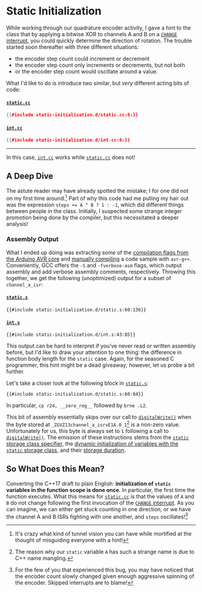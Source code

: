 # Static Initialization

While working through our quadrature encoder activity, I gave a hint to the class that by applying a bitwise XOR to channels A and B on a [`CHANGE` interrupt], you could quickly determine the direction of rotation.
The trouble started soon thereafter with three different situations:

- the encoder step count could increment or decrement
- the encoder step count only increments or decrements, but not both
- or the encoder step count would oscillate around a value.

What I'd like to do is introduce two similar, but *very* different acting bits of code:

#### [`static.cc`]

```cpp
{{#include static-initialization.d/static.cc:6:}}
```

#### [`int.cc`]

```cpp
{{#include static-initialization.d/int.cc:6:}}
```

---

In this case, [`int.cc`] works while [`static.cc`] does not!

## A Deep Dive

The astute reader may have already spotted the mistake; I for one did not on my first time around.[^tunnel-vission]
Part of why this code had me pulling my hair out was the expression `steps += A ^ B ? 1 : -1`, which did different things between people in the class.
Initially, I suspected some strange integer promotion being done by the compiler, but this necessitated a deeper analysis!

### Assembly Output

What I ended up doing was extracting *some* of the [compilation flags from the Arduino AVR core] and [manually compiling] a code sample with `avr-g++`.
Conveniently, GCC offers the `-S` and `-fverbose-asm` flags, which output assembly and add verbose assembly comments, respectively.
Throwing this together, we get the following (unoptimized) output for a subset of `channel_a_isr`:

#### [`static.s`]

```
{{#include static-initialization.d/static.s:60:136}}
```

#### [`int.s`]

```
{{#include static-initialization.d/int.s:43:85}}
```

This output can be hard to interpret if you've never read or written assembly before, but I'd like to draw your attention to one thing: the difference in function body length for the `static` case.
Again, for the seasoned C programmer, this hint might be a dead giveaway; however, let us probe a bit further.

Let's take a closer look at the following block in [`static.s`]:

```
{{#include static-initialization.d/static.s:60:84}}
```

In particular, `cp r24, __zero_reg__` followed by `brne .L2`.

This bit of assembly essentially skips over our call to [`digitalWrite()`] when the byte stored at `_ZGVZ13channel_a_isrvE1A.0_1`[^name-mangling] is a non-zero value.
Unfortunately for us, this byte is always set to `1` following a call to [`digitalWrite()`].
The emission of these instructions stems from the [`static` storage class specifier], the [dynamic initialization of variables with the `static` storage class], and their [storage duration].

## So What Does this Mean?

Converting the C++17 draft to plain English: **initialization of `static` variables in the function scope is done once**.
In particular, the first time the function executes.
What this means for [`static.cc`] is that the values of `A` and `B` do not change following the first invocation of the [`CHANGE` interrupt].
As you can imagine, we can either get stuck counting in one direction, or we have the channel A and B ISRs fighting with one another, and `steps` oscillates![^oscillations]

[^tunnel-vission]: It's crazy what kind of tunnel vision you can have while mortified at the thought of misguiding everyone with a hint!

[^name-mangling]: The reason why our `static` variable `A` has such a strange name is due to C++ name mangling.

[^oscillations]: For the few of you that experienced this bug, you may have noticed that the encoder count slowly changed given enough aggressive spinning of the encoder. Skipped interrupts are to blame!

[compilation flags from the arduino avr core]: https://github.com/arduino/ArduinoCore-avr/blob/1.8.6/platform.txt
[dynamic initialization of variables with the `static` storage class]: https://timsong-cpp.github.io/cppwp/n4659/stmt.dcl#4
[manually compiling]: https://github.com/jacobkoziej/cu-summer-stem-embedded-systems/blob/master/src/bug-hall-of-fame/static-initialization.d/Makefile
[storage duration]: https://timsong-cpp.github.io/cppwp/n4659/basic.stc.static#def:static_storage_duration
[`change` interrupt]: https://docs.arduino.cc/language-reference/en/functions/external-interrupts/attachInterrupt/#parameters
[`digitalwrite()`]: https://docs.arduino.cc/language-reference/en/functions/digital-io/digitalwrite/
[`int.cc`]: https://github.com/jacobkoziej/cu-summer-stem-embedded-systems/blob/master/src/bug-hall-of-fame/static-initialization.d/int.cc
[`int.s`]: https://github.com/jacobkoziej/cu-summer-stem-embedded-systems/blob/master/src/bug-hall-of-fame/static-initialization.d/int.s
[`static.cc`]: https://github.com/jacobkoziej/cu-summer-stem-embedded-systems/blob/master/src/bug-hall-of-fame/static-initialization.d/static.cc
[`static.s`]: https://github.com/jacobkoziej/cu-summer-stem-embedded-systems/blob/master/src/bug-hall-of-fame/static-initialization.d/static.s
[`static` storage class specifier]: https://timsong-cpp.github.io/cppwp/n4659/dcl.stc#4
